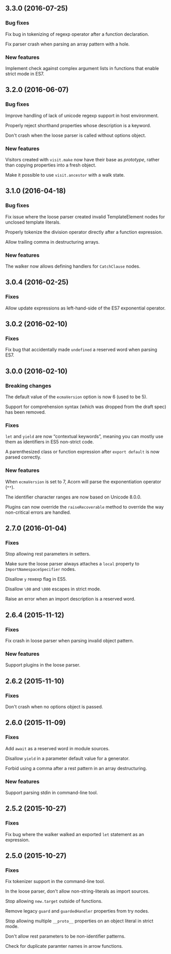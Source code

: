 ## 3.3.0 (2016-07-25)

### Bug fixes

Fix bug in tokenizing of regexp operator after a function declaration.

Fix parser crash when parsing an array pattern with a hole.

### New features

Implement check against complex argument lists in functions that
enable strict mode in ES7.

## 3.2.0 (2016-06-07)

### Bug fixes

Improve handling of lack of unicode regexp support in host
environment.

Properly reject shorthand properties whose description is a keyword.

Don't crash when the loose parser is called without options object.

### New features

Visitors created with `visit.make` now have their base as _prototype_,
rather than copying properties into a fresh object.

Make it possible to use `visit.ancestor` with a walk state.

## 3.1.0 (2016-04-18)

### Bug fixes

Fix issue where the loose parser created invalid TemplateElement nodes
for unclosed template literals.

Properly tokenize the division operator directly after a function
expression.

Allow trailing comma in destructuring arrays.

### New features

The walker now allows defining handlers for `CatchClause` nodes.

## 3.0.4 (2016-02-25)

### Fixes

Allow update expressions as left-hand-side of the ES7 exponential
operator.

## 3.0.2 (2016-02-10)

### Fixes

Fix bug that accidentally made `undefined` a reserved word when
parsing ES7.

## 3.0.0 (2016-02-10)

### Breaking changes

The default value of the `ecmaVersion` option is now 6 (used to be 5).

Support for comprehension syntax (which was dropped from the draft
spec) has been removed.

### Fixes

`let` and `yield` are now “contextual keywords”, meaning you can
mostly use them as identifiers in ES5 non-strict code.

A parenthesized class or function expression after `export default` is
now parsed correctly.

### New features

When `ecmaVersion` is set to 7, Acorn will parse the exponentiation
operator (`**`).

The identifier character ranges are now based on Unicode 8.0.0.

Plugins can now override the `raiseRecoverable` method to override the
way non-critical errors are handled.

## 2.7.0 (2016-01-04)

### Fixes

Stop allowing rest parameters in setters.

Make sure the loose parser always attaches a `local` property to
`ImportNamespaceSpecifier` nodes.

Disallow `y` rexexp flag in ES5.

Disallow `\00` and `\000` escapes in strict mode.

Raise an error when an import description is a reserved word.

## 2.6.4 (2015-11-12)

### Fixes

Fix crash in loose parser when parsing invalid object pattern.

### New features

Support plugins in the loose parser.

## 2.6.2 (2015-11-10)

### Fixes

Don't crash when no options object is passed.

## 2.6.0 (2015-11-09)

### Fixes

Add `await` as a reserved word in module sources.

Disallow `yield` in a parameter default value for a generator.

Forbid using a comma after a rest pattern in an array destructuring.

### New features

Support parsing stdin in command-line tool.

## 2.5.2 (2015-10-27)

### Fixes

Fix bug where the walker walked an exported `let` statement as an
expression.

## 2.5.0 (2015-10-27)

### Fixes

Fix tokenizer support in the command-line tool.

In the loose parser, don't allow non-string-literals as import
sources.

Stop allowing `new.target` outside of functions.

Remove legacy `guard` and `guardedHandler` properties from try nodes.

Stop allowing multiple `__proto__` properties on an object literal in
strict mode.

Don't allow rest parameters to be non-identifier patterns.

Check for duplicate paramter names in arrow functions.
